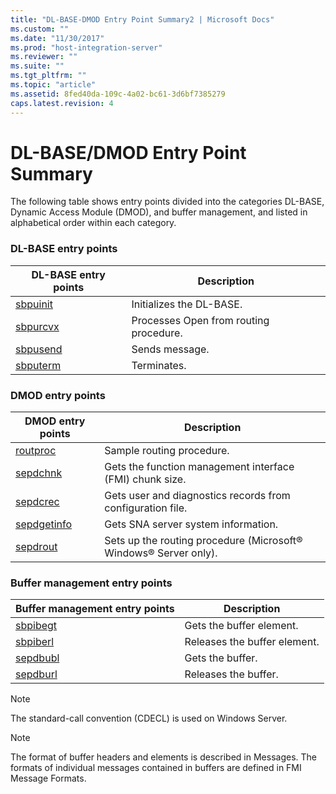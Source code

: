 ```yaml
---
title: "DL-BASE-DMOD Entry Point Summary2 | Microsoft Docs"
ms.custom: ""
ms.date: "11/30/2017"
ms.prod: "host-integration-server"
ms.reviewer: ""
ms.suite: ""
ms.tgt_pltfrm: ""
ms.topic: "article"
ms.assetid: 8fed40da-109c-4a02-bc61-3d6bf7385279
caps.latest.revision: 4
---
```

# DL-BASE/DMOD Entry Point Summary
The following table shows entry points divided into the categories DL-BASE, Dynamic Access Module (DMOD), and buffer management, and listed in alphabetical order within each category.  
  
### DL-BASE entry points  
  
|DL-BASE entry points|Description|  
|---------------------------|-----------------|  
|[sbpuinit](../HIS2010/sbpuinit2.md)|Initializes the DL-BASE.|  
|[sbpurcvx](../HIS2010/sbpurcvx2.md)|Processes Open from routing procedure.|  
|[sbpusend](../HIS2010/sbpusend2.md)|Sends message.|  
|[sbputerm](../HIS2010/sbputerm2.md)|Terminates.|  
  
### DMOD entry points  
  
|DMOD entry points|Description|  
|-----------------------|-----------------|  
|[routproc](../HIS2010/routproc1.md)|Sample routing procedure.|  
|[sepdchnk](../HIS2010/sepdchnk1.md)|Gets the function management interface (FMI) chunk size.|  
|[sepdcrec](../HIS2010/sepdcrec2.md)|Gets user and diagnostics records from configuration file.|  
|[sepdgetinfo](../HIS2010/sepdgetinfo1.md)|Gets SNA server system information.|  
|[sepdrout](../HIS2010/sepdrout1.md)|Sets up the routing procedure (Microsoft® Windows® Server only).|  
  
### Buffer management entry points  
  
|Buffer management entry points|Description|  
|------------------------------------|-----------------|  
|[sbpibegt](../HIS2010/sbpibegt1.md)|Gets the buffer element.|  
|[sbpiberl](../HIS2010/sbpiberl1.md)|Releases the buffer element.|  
|[sepdbubl](../HIS2010/sepdbubl2.md)|Gets the buffer.|  
|[sepdburl](../HIS2010/sepdburl1.md)|Releases the buffer.|  
  
> [!NOTE]
>  The standard-call convention (CDECL) is used on Windows Server.  
  
> [!NOTE]
>  The format of buffer headers and elements is described in Messages. The formats of individual messages contained in buffers are defined in FMI Message Formats.